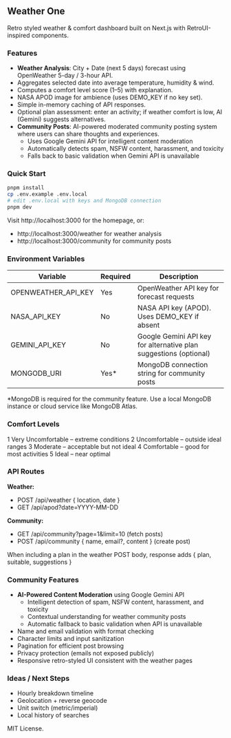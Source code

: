 ## Weather One

Retro styled weather & comfort dashboard built on Next.js with RetroUI-inspired components.

### Features

- **Weather Analysis**: City + Date (next 5 days) forecast using OpenWeather 5-day / 3-hour API.
- Aggregates selected date into average temperature, humidity & wind.
- Computes a comfort level score (1–5) with explanation.
- NASA APOD image for ambience (uses DEMO_KEY if no key set).
- Simple in-memory caching of API responses.
- Optional plan assessment: enter an activity; if weather comfort is low, AI (Gemini) suggests alternatives.
- **Community Posts**: AI-powered moderated community posting system where users can share thoughts and experiences.
  - Uses Google Gemini API for intelligent content moderation
  - Automatically detects spam, NSFW content, harassment, and toxicity
  - Falls back to basic validation when Gemini API is unavailable

### Quick Start

```bash
pnpm install
cp .env.example .env.local
# edit .env.local with keys and MongoDB connection
pnpm dev
```

Visit http://localhost:3000 for the homepage, or:
- http://localhost:3000/weather for weather analysis
- http://localhost:3000/community for community posts

### Environment Variables

| Variable            | Required | Description                                                       |
| ------------------- | -------- | ----------------------------------------------------------------- |
| OPENWEATHER_API_KEY | Yes      | OpenWeather API key for forecast requests                         |
| NASA_API_KEY        | No       | NASA API key (APOD). Uses DEMO_KEY if absent                      |
| GEMINI_API_KEY      | No       | Google Gemini API key for alternative plan suggestions (optional) |
| MONGODB_URI         | Yes*     | MongoDB connection string for community posts                     |

*MongoDB is required for the community feature. Use a local MongoDB instance or cloud service like MongoDB Atlas.

### Comfort Levels

1 Very Uncomfortable – extreme conditions
2 Uncomfortable – outside ideal ranges
3 Moderate – acceptable but not ideal
4 Comfortable – good for most activities
5 Ideal – near optimal

### API Routes

**Weather:**
- POST /api/weather { location, date }
- GET /api/apod?date=YYYY-MM-DD

**Community:**
- GET /api/community?page=1&limit=10 (fetch posts)
- POST /api/community { name, email?, content } (create post)

When including a plan in the weather POST body, response adds { plan, suitable, suggestions }

### Community Features

- **AI-Powered Content Moderation** using Google Gemini API
  - Intelligent detection of spam, NSFW content, harassment, and toxicity
  - Contextual understanding for weather community posts
  - Automatic fallback to basic validation when API is unavailable
- Name and email validation with format checking
- Character limits and input sanitization
- Pagination for efficient post browsing
- Privacy protection (emails not exposed publicly)
- Responsive retro-styled UI consistent with the weather pages

### Ideas / Next Steps

- Hourly breakdown timeline
- Geolocation + reverse geocode
- Unit switch (metric/imperial)
- Local history of searches

MIT License.
